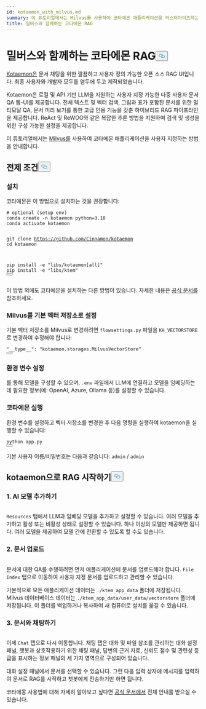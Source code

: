 ```yaml
---
id: kotaemon_with_milvus.md
summary: 이 튜토리얼에서는 Milvus를 사용하여 코타에몬 애플리케이션을 커스터마이즈하는 방법을 안내합니다.
title: 밀버스와 함께하는 코타에몬 RAG
---
```

<h1 id="Kotaemon-RAG-with-Milvus" class="common-anchor-header">밀버스와 함께하는 코타에몬 RAG<button data-href="#Kotaemon-RAG-with-Milvus" class="anchor-icon" translate="no">
      <svg translate="no"
        aria-hidden="true"
        focusable="false"
        height="20"
        version="1.1"
        viewBox="0 0 16 16"
        width="16"
      >
        <path
          fill="#0092E4"
          fill-rule="evenodd"
          d="M4 9h1v1H4c-1.5 0-3-1.69-3-3.5S2.55 3 4 3h4c1.45 0 3 1.69 3 3.5 0 1.41-.91 2.72-2 3.25V8.59c.58-.45 1-1.27 1-2.09C10 5.22 8.98 4 8 4H4c-.98 0-2 1.22-2 2.5S3 9 4 9zm9-3h-1v1h1c1 0 2 1.22 2 2.5S13.98 12 13 12H9c-.98 0-2-1.22-2-2.5 0-.83.42-1.64 1-2.09V6.25c-1.09.53-2 1.84-2 3.25C6 11.31 7.55 13 9 13h4c1.45 0 3-1.69 3-3.5S14.5 6 13 6z"
        ></path>
      </svg>
    </button></h1><p><a href="https://github.com/Cinnamon/kotaemon">Kotaemon은</a> 문서 채팅을 위한 깔끔하고 사용자 정의 가능한 오픈 소스 RAG UI입니다. 최종 사용자와 개발자 모두를 염두에 두고 제작되었습니다.</p>
<p>Kotaemon은 로컬 및 API 기반 LLM을 지원하는 사용자 지정 가능한 다중 사용자 문서 QA 웹-UI를 제공합니다. 전체 텍스트 및 벡터 검색, 그림과 표가 포함된 문서를 위한 멀티모달 QA, 문서 미리 보기를 통한 고급 인용 기능을 갖춘 하이브리드 RAG 파이프라인을 제공합니다. ReAct 및 ReWOO와 같은 복잡한 추론 방법을 지원하며 검색 및 생성을 위한 구성 가능한 설정을 제공합니다.</p>
<p>이 튜토리얼에서는 <a href="https://milvus.io/">Milvus를</a> 사용하여 코타에몬 애플리케이션을 사용자 지정하는 방법을 안내합니다.</p>
<h2 id="Prerequisites" class="common-anchor-header">전제 조건<button data-href="#Prerequisites" class="anchor-icon" translate="no">
      <svg translate="no"
        aria-hidden="true"
        focusable="false"
        height="20"
        version="1.1"
        viewBox="0 0 16 16"
        width="16"
      >
        <path
          fill="#0092E4"
          fill-rule="evenodd"
          d="M4 9h1v1H4c-1.5 0-3-1.69-3-3.5S2.55 3 4 3h4c1.45 0 3 1.69 3 3.5 0 1.41-.91 2.72-2 3.25V8.59c.58-.45 1-1.27 1-2.09C10 5.22 8.98 4 8 4H4c-.98 0-2 1.22-2 2.5S3 9 4 9zm9-3h-1v1h1c1 0 2 1.22 2 2.5S13.98 12 13 12H9c-.98 0-2-1.22-2-2.5 0-.83.42-1.64 1-2.09V6.25c-1.09.53-2 1.84-2 3.25C6 11.31 7.55 13 9 13h4c1.45 0 3-1.69 3-3.5S14.5 6 13 6z"
        ></path>
      </svg>
    </button></h2><h3 id="Installation" class="common-anchor-header">설치</h3><p>코타에몬은 이 방법으로 설치하는 것을 권장합니다:</p>
<pre><code translate="no" class="language-shell"><span class="hljs-comment"># optional (setup env)</span>
conda create -n kotaemon python=3.10
conda activate kotaemon

git <span class="hljs-built_in">clone</span> https://github.com/Cinnamon/kotaemon
<span class="hljs-built_in">cd</span> kotaemon

pip install -e <span class="hljs-string">&quot;libs/kotaemon[all]&quot;</span>
pip install -e <span class="hljs-string">&quot;libs/ktem&quot;</span>
<button class="copy-code-btn"></button></code></pre>
<p>이 방법 외에도 코타에몬을 설치하는 다른 방법이 있습니다. 자세한 내용은 <a href="https://github.com/Cinnamon/kotaemon?tab=readme-ov-file#installation">공식 문서를</a> 참조하세요.</p>
<h3 id="Set-Milvus-as-the-default-vector-storage" class="common-anchor-header">Milvus를 기본 벡터 저장소로 설정</h3><p>기본 벡터 저장소를 Milvus로 변경하려면 <code translate="no">flowsettings.py</code> 파일을 <code translate="no">KH_VECTORSTORE</code> 로 변경하여 수정해야 합니다:</p>
<pre><code translate="no" class="language-python"><span class="hljs-string">&quot;__type__&quot;</span>: <span class="hljs-string">&quot;kotaemon.storages.MilvusVectorStore&quot;</span>
<button class="copy-code-btn"></button></code></pre>
<h3 id="Set-Environment-Variables" class="common-anchor-header">환경 변수 설정</h3><p>를 통해 모델을 구성할 수 있으며, <code translate="no">.env</code> 파일에서 LLM에 연결하고 모델을 임베딩하는 데 필요한 정보(예: OpenAI, Azure, Ollama 등)를 설정할 수 있습니다.</p>
<h3 id="Run-Kotaemon" class="common-anchor-header">코타에몬 실행</h3><p>환경 변수를 설정하고 벡터 저장소를 변경한 후 다음 명령을 실행하여 kotaemon을 실행할 수 있습니다:</p>
<pre><code translate="no" class="language-shell">python app.py
<button class="copy-code-btn"></button></code></pre>
<p>기본 사용자 이름/비밀번호는 다음과 같습니다: <code translate="no">admin</code> / <code translate="no">admin</code></p>
<h2 id="Start-RAG-with-kotaemon" class="common-anchor-header">kotaemon으로 RAG 시작하기<button data-href="#Start-RAG-with-kotaemon" class="anchor-icon" translate="no">
      <svg translate="no"
        aria-hidden="true"
        focusable="false"
        height="20"
        version="1.1"
        viewBox="0 0 16 16"
        width="16"
      >
        <path
          fill="#0092E4"
          fill-rule="evenodd"
          d="M4 9h1v1H4c-1.5 0-3-1.69-3-3.5S2.55 3 4 3h4c1.45 0 3 1.69 3 3.5 0 1.41-.91 2.72-2 3.25V8.59c.58-.45 1-1.27 1-2.09C10 5.22 8.98 4 8 4H4c-.98 0-2 1.22-2 2.5S3 9 4 9zm9-3h-1v1h1c1 0 2 1.22 2 2.5S13.98 12 13 12H9c-.98 0-2-1.22-2-2.5 0-.83.42-1.64 1-2.09V6.25c-1.09.53-2 1.84-2 3.25C6 11.31 7.55 13 9 13h4c1.45 0 3-1.69 3-3.5S14.5 6 13 6z"
        ></path>
      </svg>
    </button></h2><h3 id="1-Add-your-AI-models" class="common-anchor-header">1. AI 모델 추가하기</h3><p>
  <span class="img-wrapper">
    <img translate="no" src="/docs/v2.5.x/assets/kotaemon_1.png" alt="" class="doc-image" id="" />
    <span></span>
  </span>
</p>
<p><code translate="no">Resources</code> 탭에서 LLM과 임베딩 모델을 추가하고 설정할 수 있습니다. 여러 모델을 추가하고 활성 또는 비활성 상태로 설정할 수 있습니다. 하나 이상의 모델만 제공하면 됩니다. 여러 모델을 제공하여 모델 간에 전환할 수 있도록 할 수도 있습니다.</p>
<h3 id="2-Upload-your-documents" class="common-anchor-header">2. 문서 업로드</h3><p>
  <span class="img-wrapper">
    <img translate="no" src="/docs/v2.5.x/assets/kotaemon_2.png" alt="" class="doc-image" id="" />
    <span></span>
  </span>
</p>
<p>문서에 대한 QA를 수행하려면 먼저 애플리케이션에 문서를 업로드해야 합니다. <code translate="no">File Index</code> 탭으로 이동하여 사용자 지정 문서를 업로드하고 관리할 수 있습니다.</p>
<p>기본적으로 모든 애플리케이션 데이터는 <code translate="no">./ktem_app_data</code> 폴더에 저장됩니다. Milvus 데이터베이스 데이터는 <code translate="no">./ktem_app_data/user_data/vectorstore</code> 폴더에 저장됩니다. 이 폴더를 백업하거나 복사하여 새 컴퓨터로 설치를 옮길 수 있습니다.</p>
<h3 id="3-Chat-with-your-documents" class="common-anchor-header">3. 문서와 채팅하기</h3><p>
  <span class="img-wrapper">
    <img translate="no" src="/docs/v2.5.x/assets/kotaemon_3.png" alt="" class="doc-image" id="" />
    <span></span>
  </span>
</p>
<p>이제 <code translate="no">Chat</code> 탭으로 다시 이동합니다. 채팅 탭은 대화 및 파일 참조를 관리하는 대화 설정 패널, 챗봇과 상호작용하기 위한 채팅 패널, 답변의 근거 자료, 신뢰도 점수 및 관련성 등급을 표시하는 정보 패널의 세 가지 영역으로 구성되어 있습니다.</p>
<p>대화 설정 패널에서 문서를 선택할 수 있습니다. 그런 다음 입력 상자에 메시지를 입력하여 문서로 RAG를 시작하고 챗봇에게 전송하기만 하면 됩니다.</p>
<p>코타에몽 사용법에 대해 자세히 알아보고 싶다면 <a href="https://cinnamon.github.io/kotaemon/usage/">공식 문서에서</a> 전체 안내를 받으실 수 있습니다.</p>
